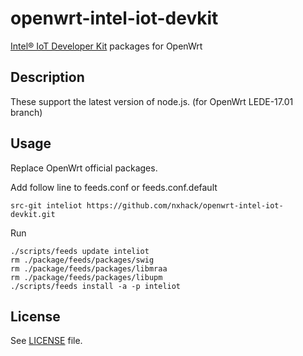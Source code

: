 # openwrt-intel-iot-devkit
[Intel® IoT Developer Kit](https://github.com/intel-iot-devkit) packages for OpenWrt

## Description
These support the latest version of node.js. (for OpenWrt LEDE-17.01 branch)

## Usage
Replace OpenWrt official packages.

Add follow line to feeds.conf or feeds.conf.default
```
src-git inteliot https://github.com/nxhack/openwrt-intel-iot-devkit.git
```

Run
```
./scripts/feeds update inteliot
rm ./package/feeds/packages/swig
rm ./package/feeds/packages/libmraa
rm ./package/feeds/packages/libupm
./scripts/feeds install -a -p inteliot
```

## License
See [LICENSE](LICENSE) file.
